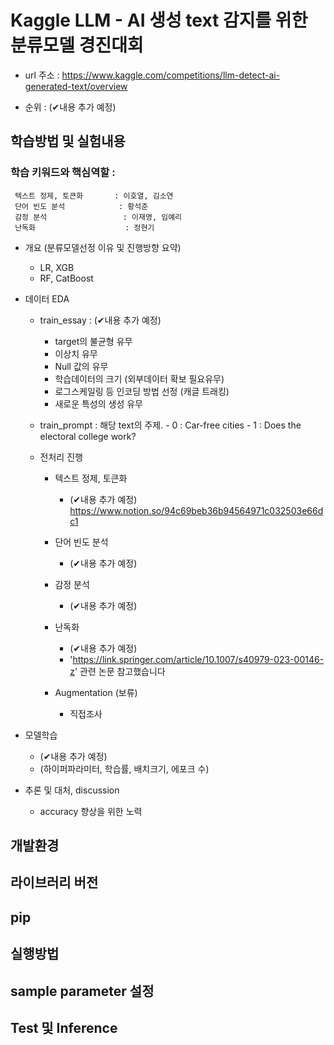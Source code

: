 # Kaggle LLM - AI 생성 text 감지를 위한 분류모델 경진대회
     


- url 주소 :
https://www.kaggle.com/competitions/llm-detect-ai-generated-text/overview

- 순위 : (✔내용 추가 예정)



## 학습방법 및 실험내용



### 학습 키워드와 핵심역할 :

     텍스트 정제, 토큰화       : 이호열, 김소연
     단어 빈도 분석            : 황석준
     감정 분석                 : 이재영, 임예리
     난독화                    : 정현기


- 개요 (분류모델선정 이유 및 진행방향 요약)
    - LR, XGB
    - RF, CatBoost


- 데이터 EDA

    - train_essay : (✔내용 추가 예정)
      - target의 불균형 유무
      - 이상치 유무
      - Null 값의 유무
      - 학습데이터의 크기 (외부데이터 확보 필요유무)
      - 로그스케일링 등 인코딩 방법 선정 (캐글 트래킹)
      - 새로운 특성의 생성 유무

    - train_prompt : 해당 text의 주제.
           - 0 : Car-free cities
           - 1 : Does the electoral college work?

    - 전처리 진행
      
        - 텍스트 정제, 토큰화
          - (✔내용 추가 예정)
          https://www.notion.so/94c69beb36b94564971c032503e66dc1

        - 단어 빈도 분석
          - (✔내용 추가 예정)
          
        - 감정 분석
          - (✔내용 추가 예정)
          
        - 난독화
          - (✔내용 추가 예정)
          - 'https://link.springer.com/article/10.1007/s40979-023-00146-z' 관련 논문 참고했습니다
          
        - Augmentation (보류)
          - 직접조사
       


- 모델학습
     - (✔내용 추가 예정)
     - (하이퍼파라미터, 학습률, 배치크기, 에포크 수)



- 추론 및 대처, discussion
  - accuracy 향상을 위한 노력

## 개발환경

## 라이브러리 버전

## pip

## 실행방법

## sample parameter 설정

## Test 및 Inference



